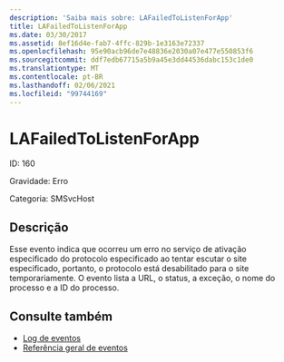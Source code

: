 ```yaml
---
description: 'Saiba mais sobre: LAFailedToListenForApp'
title: LAFailedToListenForApp
ms.date: 03/30/2017
ms.assetid: 8ef16d4e-fab7-4ffc-829b-1e3163e72337
ms.openlocfilehash: 95e90acb96de7e48836e2030a07e477e550853f6
ms.sourcegitcommit: ddf7edb67715a5b9a45e3dd44536dabc153c1de0
ms.translationtype: MT
ms.contentlocale: pt-BR
ms.lasthandoff: 02/06/2021
ms.locfileid: "99744169"
---
```

# <a name="lafailedtolistenforapp"></a>LAFailedToListenForApp

ID: 160  
  
 Gravidade: Erro  
  
 Categoria: SMSvcHost  
  
## <a name="description"></a>Descrição  

 Esse evento indica que ocorreu um erro no serviço de ativação especificado do protocolo especificado ao tentar escutar o site especificado, portanto, o protocolo está desabilitado para o site temporariamente. O evento lista a URL, o status, a exceção, o nome do processo e a ID do processo.  
  
## <a name="see-also"></a>Consulte também

- [Log de eventos](index.md)
- [Referência geral de eventos](events-general-reference.md)
